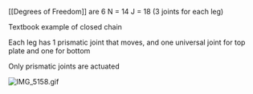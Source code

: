 [[Degrees of Freedom]] are 6
N = 14
J = 18 (3 joints for each leg)

Textbook example of closed chain

Each leg has 1 prismatic joint that moves, and one universal joint for top plate and one for bottom

Only prismatic joints are actuated

![IMG_5158.gif](img_5158.gif)
